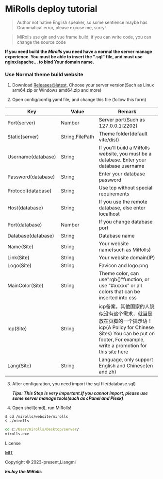 # MiRolls deploy tutorial

> Author not native English speaker, so some sentience maybe has Grammatical error, please excuse me, sorry!

> MiRolls use gin and vue frame build, if you can write code, you can change the source code

**If you need build the *Mirolls* you need have a normal the server manage experience. You must be able to insert the ".sql" file, and must use nginx/apache... to bind Your domain name.**

### Use Normal theme build website

1. Download [Releases@latest](https://github.com/liangmiQwQ/MiRolls-/releases), Choose your server version(Such as Linux arm64.zip or Windows amd64.zip and more)

2. Open config/config.yaml file, and change this file (follow this form)

  | Key              | Value           | Remark                                                                                                                                         |
  | ------------------ |------------------------------------------------------------------------------------------------------------------------------------------------| ------------------------------------------------------------ |
  | Port(server)     | Number          | Server port(Such as 127.0.0.1:2202)                                                                                                            |
  | Static(server)   | String,FilePath | Theme folder(default vite/dist)                                                                                                                |
  | Username(database) | String          | If you'll build a MiRolls website, you must be a database. Enter your database username                                                        |
  | Password(database) | String          | Enter your database password                                                                                                                   |
  | Protocol(database) | String          | Use tcp without special requirements                                                                                                           |
  | Host(database)   | String          | If you use the remote database, else enter localhost                                                                                           |
  | Port(database)     | Number          | If you change database port                                                                                                                    |
  | Database(database) | String          | Database name                                                                                                                                  |
  | Name(Site)       | String          | Your website name(such as MiRolls)                                                                                                             |
  | Link(Site)       | String          | Your website domain(IP)                                                                                                                        |
  | Logo(Site)      | String          | Favicon and logo.png                                                                                                                           |
  | MainColor(Site)  | String          | Theme color, can use"rgb()"function, or use "#xxxxx" or all colors that can be inserted into css                                               |
  | icp(Site)        | String     | icp备案，其他国家的人貌似没有这个需求，就当是放在页脚的一个提示语！icp(A Policy for Chinese Sites) You can be put on footer, For example, write a promotion for this site here |
  | Lang(Site) | String | Language, only support English and Chinese(en and zh)                                                                                          |

3. After configuration, you need import the sql file(database.sql)

   ***Tips: This Step is very important.If you cannot import, please use some server manage tools(such as cPanel and Plesk)***

4. Open shell(cmd), run MiRolls!

```shell
$ cd /mirolls/website/mirolls
$ ./mirolls
```

```cmd
cd c:/User/mirolls/Desktop/server/
mirolls.exe
```

License

[MIT](https://opensource.org/licenses/MIT)

Copyright © 2023-present,Liangmi

***EnJoy the MiRolls***
